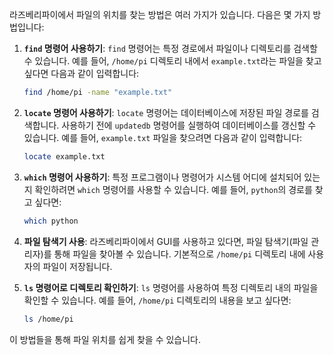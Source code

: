 라즈베리파이에서 파일의 위치를 찾는 방법은 여러 가지가 있습니다. 다음은 몇 가지 방법입니다:

1. **`find` 명령어 사용하기**:
   `find` 명령어는 특정 경로에서 파일이나 디렉토리를 검색할 수 있습니다. 예를 들어, `/home/pi` 디렉토리 내에서 `example.txt`라는 파일을 찾고 싶다면 다음과 같이 입력합니다:

   ```bash
   find /home/pi -name "example.txt"
   ```

2. **`locate` 명령어 사용하기**:
   `locate` 명령어는 데이터베이스에 저장된 파일 경로를 검색합니다. 사용하기 전에 `updatedb` 명령어를 실행하여 데이터베이스를 갱신할 수 있습니다. 예를 들어, `example.txt` 파일을 찾으려면 다음과 같이 입력합니다:

   ```bash
   locate example.txt
   ```

3. **`which` 명령어 사용하기**:
   특정 프로그램이나 명령어가 시스템 어디에 설치되어 있는지 확인하려면 `which` 명령어를 사용할 수 있습니다. 예를 들어, `python`의 경로를 찾고 싶다면:

   ```bash
   which python
   ```

4. **파일 탐색기 사용**:
   라즈베리파이에서 GUI를 사용하고 있다면, 파일 탐색기(파일 관리자)를 통해 파일을 찾아볼 수 있습니다. 기본적으로 `/home/pi` 디렉토리 내에 사용자의 파일이 저장됩니다.

5. **`ls` 명령어로 디렉토리 확인하기**:
   `ls` 명령어를 사용하여 특정 디렉토리 내의 파일을 확인할 수 있습니다. 예를 들어, `/home/pi` 디렉토리의 내용을 보고 싶다면:

   ```bash
   ls /home/pi
   ```

이 방법들을 통해 파일 위치를 쉽게 찾을 수 있습니다.
